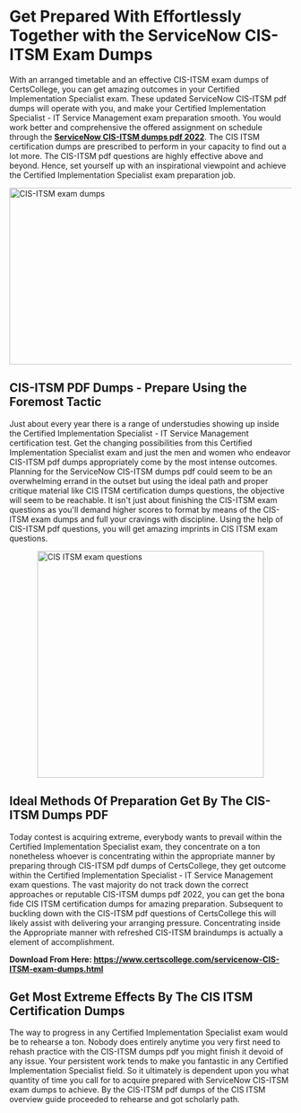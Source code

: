 <h1><strong>Get Prepared With Effortlessly Together with the ServiceNow CIS-ITSM Exam Dumps&nbsp;</strong></h1>
<p><span style="font-weight: 400;">With an arranged timetable and an effective  CIS-ITSM exam dumps of CertsCollege, you can get amazing outcomes in your Certified Implementation Specialist exam. These updated ServiceNow CIS-ITSM pdf dumps will operate with you, and make your Certified Implementation Specialist - IT Service Management exam preparation smooth. You would work better and comprehensive the offered assignment on schedule through the <strong><a href="https://www.certscollege.com/servicenow-CIS-ITSM-exam-dumps.html">ServiceNow CIS-ITSM dumps pdf 2022</a></strong>. The CIS ITSM certification dumps are prescribed to perform in your capacity to find out a lot more. The  CIS-ITSM pdf questions are highly effective above and beyond. Hence, set yourself up with an inspirational viewpoint and achieve the Certified Implementation Specialist exam preparation job.&nbsp;</span></p>
<p><span style="font-weight: 400;"><img style="display: block; margin-left: auto; margin-right: auto;" src="https://i.ibb.co/CPDK3ps/Yellow-and-Blue-Initiative-Blog-Banner.png" alt="CIS-ITSM exam dumps" width="559" height="315" /></span></p>
<h2><strong>CIS-ITSM PDF Dumps - Prepare Using the Foremost Tactic</strong></h2>
<p><span style="font-weight: 400;">Just about every year there is a range of understudies showing up inside the Certified Implementation Specialist - IT Service Management certification test. Get the changing possibilities from this Certified Implementation Specialist exam and just the men and women who endeavor CIS-ITSM pdf dumps appropriately come by the most intense outcomes. Planning for the ServiceNow CIS-ITSM dumps pdf could seem to be an overwhelming errand in the outset but using the ideal path and proper critique material like CIS ITSM certification dumps questions, the objective will seem to be reachable. It isn't just about finishing the CIS-ITSM exam questions as you'll demand higher scores to format by means of the CIS-ITSM exam dumps and full your cravings with discipline. Using the help of CIS-ITSM pdf questions, you will get amazing imprints in CIS ITSM exam questions.</span></p>
<p><span style="font-weight: 400;"><a href="https://tinyurl.com/y4eb7sh7"><img style="display: block; margin-left: auto; margin-right: auto;" src="https://i.ibb.co/9tMrhdY/Teacher-Appreciation-Invitation.png" alt="CIS ITSM exam questions " width="404" height="404" /></a></span></p>
<h2><strong>Ideal Methods Of Preparation Get By The CIS-ITSM Dumps PDF</strong></h2>
<p><span style="font-weight: 400;">Today contest is acquiring extreme, everybody wants to prevail within the Certified Implementation Specialist exam, they concentrate on a ton nonetheless whoever is concentrating within the appropriate manner by preparing through CIS-ITSM pdf dumps of CertsCollege, they get outcome within the Certified Implementation Specialist - IT Service Management exam questions. The vast majority do not track down the correct approaches or reputable CIS-ITSM dumps pdf 2022, you can get the bona fide CIS ITSM certification dumps for amazing preparation. Subsequent to buckling down with the  CIS-ITSM pdf questions of CertsCollege this will likely assist with delivering your arranging pressure. Concentrating inside the Appropriate manner with refreshed CIS-ITSM braindumps is actually a element of accomplishment.</span></p>
<p><span style="font-weight: 400;"><strong>Download From Here: <a href="https://www.certscollege.com/servicenow-CIS-ITSM-exam-dumps.html">https://www.certscollege.com/servicenow-CIS-ITSM-exam-dumps.html</a></strong></span></p>
<h2><strong>Get Most Extreme Effects By The CIS ITSM Certification Dumps</strong></h2>
<p><span style="font-weight: 400;">The way to progress in any Certified Implementation Specialist exam would be to rehearse a ton. Nobody does entirely anytime you very first need to rehash practice with the CIS-ITSM dumps pdf you might finish it devoid of any issue. Your persistent work tends to make you fantastic in any Certified Implementation Specialist field. So it ultimately is dependent upon you what quantity of time you call for to acquire prepared with ServiceNow CIS-ITSM exam dumps to achieve. By the CIS-ITSM pdf dumps of the CIS ITSM overview guide proceeded to rehearse and got scholarly path.</span></p>
